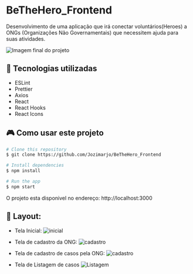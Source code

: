 # BeTheHero_Frontend
Desenvolvimento de uma aplicação que irá conectar voluntários(Heroes) a ONGs (Organizações Não Governamentais) que necessitem ajuda para suas atividades.

![Imagem final do projeto](https://github.com/Jozimarjo/BeTheHero_Frontend/blob/master/frontend/src/assets/bethehero.png)

## :scroll: Tecnologias utilizadas

- ESLint
- Prettier
- Axios
- React
- React Hooks
- React Icons

## :video_game: Como usar este projeto

```bash
# Clone this repository
$ git clone https://github.com/Jozimarjo/BeTheHero_Frontend

# Install dependencies
$ npm install

# Run the app
$ npm start
```
O projeto esta disponivel no endereço: http://localhost:3000


## :rocket: Layout:
- Tela Inicial:
![inicial](https://user-images.githubusercontent.com/42447794/77589818-308a2e00-6ecb-11ea-8a93-a773db71cb46.png)

- Tela de cadastro da ONG:
![cadastro](https://github.com/Jozimarjo/BeTheHero_Frontend/blob/master/frontend/src/assets/Cadastro.png)

- Tela de cadastro de casos pela ONG:
![cadastro](https://github.com/Jozimarjo/BeTheHero_Frontend/blob/master/frontend/src/assets/cadCasos.png)

- Tela de Listagem de casos
![Listagem](https://github.com/Jozimarjo/BeTheHero_Frontend/blob/master/frontend/src/assets/listagem.png)


